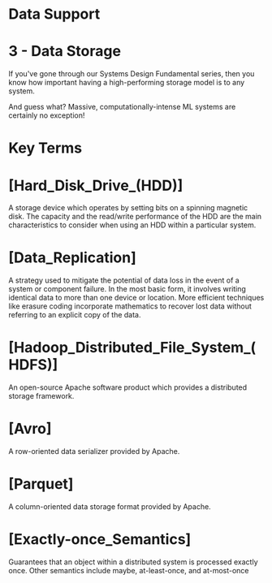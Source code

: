 # Data Support

# 3 - Data Storage

If you've gone through our Systems Design Fundamental series, then you know how 
important having a high-performing storage model is to any system.

And guess what? Massive, computationally-intense ML systems are certainly no 
exception!

# Key Terms

# [Hard_Disk_Drive_(HDD)]
A storage device which operates by setting bits on a spinning magnetic disk. The 
capacity and the read/write performance of the HDD are the main characteristics 
to consider when using an HDD within a particular system.

# [Data_Replication]
A strategy used to mitigate the potential of data loss in the event of a system 
or component failure. In the most basic form, it involves writing identical data 
to more than one device or location. More efficient techniques like erasure coding 
incorporate mathematics to recover lost data without referring to an explicit copy 
of the data. 
    
# [Hadoop_Distributed_File_System_(HDFS)]
An open-source Apache software product which provides a distributed storage 
framework.

# [Avro]
A row-oriented data serializer provided by Apache.

# [Parquet]
A column-oriented data storage format provided by Apache.
    
# [Exactly-once_Semantics]
Guarantees that an object within a distributed system is processed exactly once. 
Other semantics include maybe, at-least-once, and at-most-once
